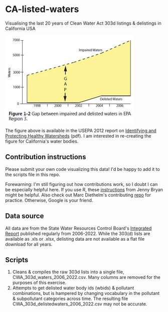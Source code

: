 # CA-listed-waters
Visualising the last 20 years of Clean Water Act 303d listings &amp; delistings in California USA

![EPA Region 3 listing & delisting trends, from USEPA 2012](https://github.com/cclatterbuck/CA-listed-waters/blob/main/figures/EPAR3_listingtrends.JPG)

The figure above is available in the USEPA 2012 report on [Identifying and Protecting Healthy Watersheds](https://www.epa.gov/sites/production/files/2015-10/documents/hwi-watersheds-complete.pdf) (pdf). I am interested in re-creating the figure for California's water bodies. 


## Contribution instructions
Please submit your own code visualizing this data! I'd be happy to add it to the scripts file in this repo. 

Forewarning: I'm still figuring out how contributions work, so I doubt I can be especially helpful here. If you use R, these [instructions](https://happygitwithr.com/fork-and-clone.html) from Jenny Bryan might be helpful. Also check out Marc Diethelm's contributing [repo](https://github.com/MarcDiethelm/contributing/blob/master/README.md) for practice. Otherwise, Google is your friend. 

## Data source
All data are from the State Water Resources Control Board's [Integrated Report](https://www.waterboards.ca.gov/water_issues/programs/water_quality_assessment/integrated_report_cycles.html) published regularly from 2006-2022. While the 303(d) lists are available as .xls or .xlsx, delisting data are not available as a flat file download for all years.  

## Scripts
01. Cleans & compiles the raw 303d lists into a single file, CWA_303d_waters_2006_2022.csv. Many columns are removed for the purposes of this exercise.
02. Attempts to get delisted water body ids (wbids) & pollutant combinations, but is hampered by changing vocabulary in the pollutant & subpollutant categories across time. The resulting file CWA_303d_delistedwaters_2006_2022.csv may not be accurate.
